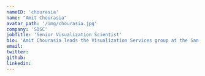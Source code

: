 ```yaml
---
nameID: 'chourasia'
name: "Amit Chourasia"
avatar_path: '/img/chourasia.jpg'
company: 'SDSC'
jobTitle: 'Senior Visualization Scientist'
bio: 'Amit Chourasia leads the Visualization Services group at the San Diego Supercomputer Center (SDSC). His work is focused on research, development and application of software tools and techniques for visualization. Key portion of his work is to find ways to represent data in a visual form that is clear, succinct and accurate - a challenging yet very exciting endeavor.'
email: 
twitter:
github:
linkedin:
---
```

